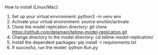 How to install (Linux/Mac):
1) Set up your virtual environment: python3 -m venv env
2) Activate your virtual environment: source env/bin/activate
3) Clone the model replication directory: git clone https://github.com/delamain/tellme-model-replication.git
4) Change directory to the model directory: cd tellme-model-replication/
5) Install the dependent packages: pip install -r requirements.txt 
6) If succesful, run the model: python Run.py
